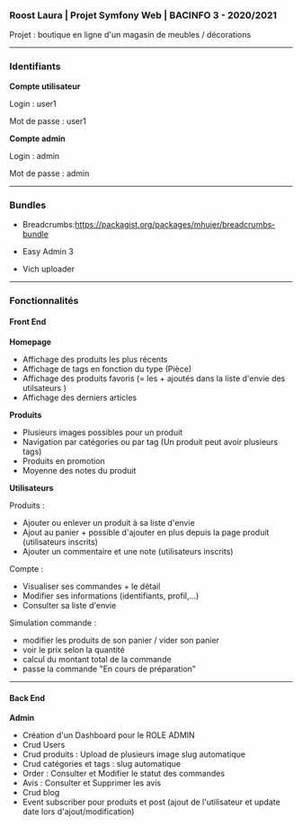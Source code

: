 ### Roost Laura | Projet Symfony Web | BACINFO 3 - 2020/2021

Projet : boutique en ligne d'un magasin de meubles / décorations
****

### Identifiants

**Compte utilisateur**

Login : user1

Mot de passe : user1

**Compte admin**

Login : admin

Mot de passe : admin
****
### Bundles 

- Breadcrumbs:https://packagist.org/packages/mhujer/breadcrumbs-bundle

- Easy Admin 3 
- Vich uploader
****

### **Fonctionnalités**

#### Front End

**Homepage**

- Affichage des produits les plus récents
- Affichage de tags en fonction du type (Pièce)
- Affichage des produits favoris (= les + ajoutés dans la liste d'envie des utilsateurs )
- Affichage des derniers articles 

**Produits**
- Plusieurs images possibles pour un produit
- Navigation par catégories ou par tag (Un produit peut avoir plusieurs tags)
- Produits en promotion
- Moyenne des notes du produit  




**Utilisateurs**

Produits : 
- Ajouter ou enlever un produit à sa liste d'envie
- Ajout au panier + possible d'ajouter en plus depuis la page produit (utilisateurs inscrits)
- Ajouter un commentaire et une note (utilisateurs inscrits)

Compte : 
- Visualiser ses commandes + le détail 
- Modifier ses informations (identifiants, profil,...)
- Consulter sa liste d'envie

Simulation commande : 
- modifier les produits de son panier / vider son panier
- voir le prix selon la quantité
- calcul du montant total de la commande 
- passe la commande "En cours de préparation"

****
#### Back End

**Admin** 

- Création d'un Dashboard pour le ROLE ADMIN
- Crud Users
- Crud produits : Upload de plusieurs image slug automatique
- Crud catégories et tags : slug automatique 
- Order : Consulter et Modifier le statut des commandes
- Avis : Consulter et Supprimer les avis
- Crud blog
- Event subscriber pour produits et post (ajout de l'utilisateur et update date lors d'ajout/modification)

